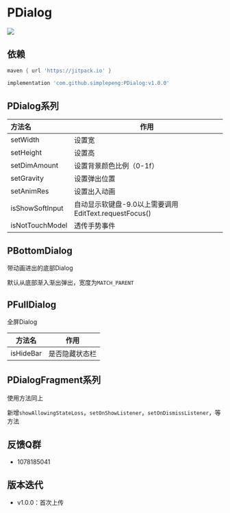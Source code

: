 # PDialog

[![](https://jitpack.io/v/simplepeng/NiceDialog.svg)](https://jitpack.io/#simplepeng/NiceDialog)

## 依赖

```groovy
maven { url 'https://jitpack.io' }
```

```groovy
implementation 'com.github.simplepeng:PDialog:v1.0.0'
```

## PDialog系列

| 方法名          | 作用                                                  |
| :-------------- | ----------------------------------------------------- |
| setWidth        | 设置宽                                                |
| setHeight       | 设置高                                                |
| setDimAmount    | 设置背景颜色比例（0-1f）                              |
| setGravity      | 设置弹出位置                                          |
| setAnimRes      | 设置出入动画                                          |
| isShowSoftInput | 自动显示软键盘-9.0以上需要调用EditText.requestFocus() |
| isNotTouchModel | 透传手势事件                                          |

## PBottomDialog

带动画进出的底部Dialog

默认从底部渐入渐出弹出，宽度为`MATCH_PARENT`

## PFullDialog

全屏Dialog

| 方法名    | 作用           |
| --------- | -------------- |
| isHideBar | 是否隐藏状态栏 |

## PDialogFragment系列

使用方法同上

新增`showAllowingStateLoss`，`setOnShowListener`，`setOnDismissListener`，等方法

## 反馈Q群

* 1078185041

## 版本迭代

* v1.0.0：首次上传